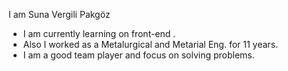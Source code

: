 
I am Suna Vergili Pakgöz
- I am currently learning on front-end .
- Also I worked as a Metalurgical and Metarial Eng. for 11 years.
- I am a good team player and focus on solving problems.
<!--
**sunavergili/sunavergili** is a ✨ _special_ ✨ repository because its `README.md` (this file) appears on your GitHub profile.

Here are some ideas to get you started:

- 🔭 I’m currently working on ...
- 🌱 I’m currently learning ...
- 👯 I’m looking to collaborate on ...
- 🤔 I’m looking for help with ...
- 💬 Ask me about ...
- 📫 How to reach me: ...
- 😄 Pronouns: ...
- ⚡ Fun fact: ...
-->
